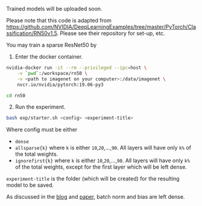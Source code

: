 Trained models will be uploaded soon.

Please note that this code is adapted from https://github.com/NVIDIA/DeepLearningExamples/tree/master/PyTorch/Classification/RN50v1.5.
Please see their repository for set-up, etc.

You may train a sparse ResNet50 by

1. Enter the docker container.
```bash
nvidia-docker run -it --rm --privileged --ipc=host \
    -v `pwd`:/workspace/rn50 \
    -v <path to imagenet on your computer>:/data/imagenet \
    nvcr.io/nvidia/pytorch:19.06-py3

cd rn50
```

2. Run the experiment.
```bash
bash exp/starter.sh <config> <experiment-title>
```

Where config must be either
* `dense`
* `allsparse{k}` where `k` is either `10`,`20`,...,`90`. All layers will have only `k%` of the total weights.
* `ignorefirst{k}` where `k` is either `10`,`20`,...,`90`. All layers will have only `k%` of the total weights, except for the first layer which will be left dense.

`experiment-title` is the folder (which will be created) for the resulting model to be saved.

As discussed in the [blog](https://mitchellnw.github.io/blog/2019/dnw/) and [paper](https://arxiv.org/abs/1906.00586), batch norm and bias are left dense.